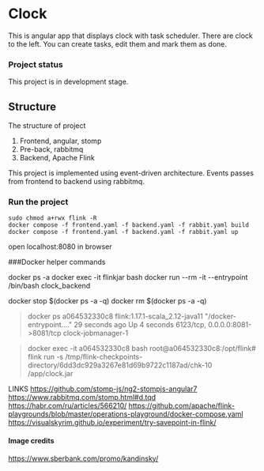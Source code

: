 # Clock
This is angular app that displays clock with task scheduler. There are clock to the left. You can create tasks, edit them and mark them as done.

### Project status
This project is in development stage. 

## Structure
The structure of project
1. Frontend, angular, stomp
2. Pre-back, rabbitmq
3. Backend, Apache Flink

This project is implemented using event-driven architecture. Events passes from frontend to backend using rabbitmq.

### Run the project
```
sudo chmod a+rwx flink -R
docker compose -f frontend.yaml -f backend.yaml -f rabbit.yaml build
docker compose -f frontend.yaml -f backend.yaml -f rabbit.yaml up
```
open localhost:8080 in browser

###Docker helper commands

docker ps -a
docker exec -it flinkjar bash
docker run --rm -it --entrypoint /bin/bash clock_backend

docker stop $(docker ps -a -q)
docker rm $(docker ps -a -q)



> docker ps
a064532330c8   flink:1.17.1-scala_2.12-java11   "/docker-entrypoint.…"   29 seconds ago   Up 4 seconds              6123/tcp, 0.0.0.0:8081->8081/tcp     clock-jobmanager-1

> docker exec -it a064532330c8  bash
root@a064532330c8:/opt/flink# flink run -s /tmp/flink-checkpoints-directory/6dd3dc929a3267e81d69b9722c1187ad/chk-10 /app/clock.jar


LINKS
https://github.com/stomp-js/ng2-stompjs-angular7
https://www.rabbitmq.com/stomp.html#d.tqd
https://habr.com/ru/articles/566210/
https://github.com/apache/flink-playgrounds/blob/master/operations-playground/docker-compose.yaml
https://visualskyrim.github.io/experiment/try-savepoint-in-flink/


#### Image credits
https://www.sberbank.com/promo/kandinsky/
